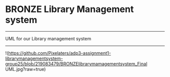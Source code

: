 # BRONZE Library Management system 

---

UML for our Library management system

---

!(https://github.com/Pixelaters/adp3-assignment1-librarymanagementsystem-group25/blob/219083479/BRONZElibrarymamagementsystem_Final UML.jpg?raw=true)


